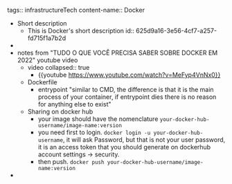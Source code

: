 tags:: infrastructureTech
content-name:: Docker

- Short description
	- This is Docker's short description
	  id:: 625d9a16-3e56-4cf7-a257-fd715f1a7b2d
-
- notes from "TUDO O QUE VOCÊ PRECISA SABER SOBRE DOCKER EM 2022" youtube video
	- video
	  collapsed:: true
		- {{youtube https://www.youtube.com/watch?v=MeFyp4VnNx0}}
	- Dockerfile
		- entrypoint "similar to CMD, the difference is that it is the main process of your container, if entrypoint dies there is no reason for anything else to exist"
	- Sharing on docker hub
		- your image should have the nomenclature `your-docker-hub-username/image-name:version`
		- you need first to login. `docker login -u your-docker-hub-username`, it will ask Password, but that is not your user password, it is an access token that you should generate on dockerhub account settings -> security.
		- then push. `docker push your-docker-hub-username/image-name:version`
-